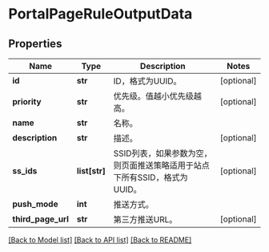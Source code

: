 # PortalPageRuleOutputData

## Properties
Name | Type | Description | Notes
------------ | ------------- | ------------- | -------------
**id** | **str** | ID，格式为UUID。 | [optional] 
**priority** | **str** | 优先级。值越小优先级越高。 | [optional] 
**name** | **str** | 名称。 | 
**description** | **str** | 描述。 | [optional] 
**ss_ids** | **list[str]** | SSID列表，如果参数为空，则页面推送策略适用于站点下所有SSID，格式为UUID。 | [optional] 
**push_mode** | **int** | 推送方式。 | 
**third_page_url** | **str** | 第三方推送URL。 | [optional] 

[[Back to Model list]](../README.md#documentation-for-models) [[Back to API list]](../README.md#documentation-for-api-endpoints) [[Back to README]](../README.md)


